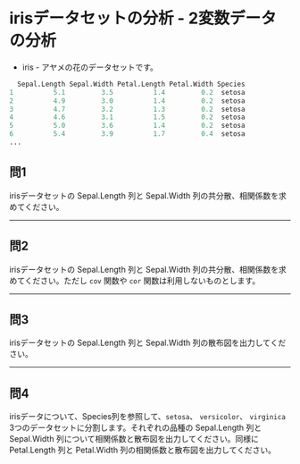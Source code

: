 # irisデータセットの分析 - 2変数データの分析

* iris - アヤメの花のデータセットです。

```r
  Sepal.Length Sepal.Width Petal.Length Petal.Width Species
1          5.1         3.5          1.4         0.2  setosa
2          4.9         3.0          1.4         0.2  setosa
3          4.7         3.2          1.3         0.2  setosa
4          4.6         3.1          1.5         0.2  setosa
5          5.0         3.6          1.4         0.2  setosa
6          5.4         3.9          1.7         0.4  setosa
...
```

## 問1

irisデータセットの Sepal.Length 列と Sepal.Width 列の共分散、相関係数を求めてください。

---

## 問2

irisデータセットの Sepal.Length 列と Sepal.Width 列の共分散、相関係数を求めてください。ただし `cov` 関数や `cor` 関数は利用しないものとします。

---

## 問3

irisデータセットの Sepal.Length 列と Sepal.Width 列の散布図を出力してください。

---

## 問4

irisデータについて、Species列を参照して、`setosa`、 `versicolor`、 `virginica` 3つのデータセットに分割します。それぞれの品種の Sepal.Length 列と Sepal.Width 列について相関係数と散布図を出力してください。同様にPetal.Length 列と Petal.Width 列の相関係数と散布図を出力してください。


<!--
iris %>% as_tibble() %>% 
  mutate(
    sepal.length.dev = Sepal.Length - mean(Sepal.Length),
    sepal.width.dev = Sepal.Width - mean(Sepal.Width),
    sepal.dev = sepal.length.dev * sepal.width.dev
  ) %>% 
  summarise(
    sepal.cov = mean(sepal.dev),
    sepal.length.sd = sd(Sepal.Length),
    sepel.width.sd = sd(Sepal.Width),
    sepal.cor = sepal.cov / (sepal.length.sd * sepel.width.sd)
  )

cov(iris$Sepal.Length, iris$Sepal.Width)
cor(iris$Sepal.Length, iris$Sepal.Width)


library(patchwork)
iris %>% as_tibble() %>% 
  nest_by(Species) %>% 
  mutate(
    sepal.cor = cor(data$Sepal.Length, data$Sepal.Width),
    petal.cor = cor(data$Petal.Length, data$Petal.Width),
    sepal.cor.fig = list(
      ggplot(data, aes(Sepal.Length, Sepal.Width)) +
        geom_point()
    ),
    petal.cor.fig = list(
      ggplot(data, aes(Petal.Length, Petal.Width)) +
        geom_point()
    )
  ) -> iris_df  

iris_df %>%  pluck("sepal.cor.fig") -> sepal.cor.fig
iris_df %>%  pluck("petal.cor.fig") -> petal.cor.fig
cor.fig <- c(sepal.cor.fig, petal.cor.fig)
cor.fig %>% patchwork::wrap_plots(ncol = 3)

>